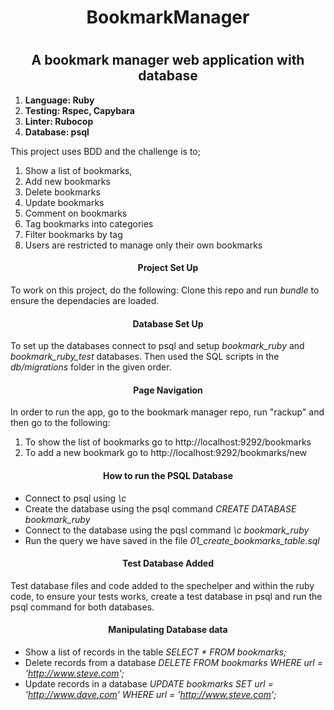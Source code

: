 <h1 align="center">BookmarkManager<h1>
<h2 align="center">A bookmark manager web application with database</h2>

1. **Language: Ruby**
2. **Testing: Rspec, Capybara**
3. **Linter: Rubocop**
4. **Database: psql**

This project uses BDD and the challenge is to;

1. Show a list of bookmarks, 
2. Add new bookmarks
3. Delete bookmarks
4. Update bookmarks
5. Comment on bookmarks
6. Tag bookmarks into categories
7. Filter bookmarks by tag
8. Users are restricted to manage only their own bookmarks

<h4 align="center">Project Set Up</h4>

To work on this project, do the following: Clone this repo and run *bundle* to ensure the dependacies are loaded. 

<h4 align="center">Database Set Up</h4>

To set up the databases connect to psql and setup *bookmark_ruby* and *bookmark_ruby_test* databases. Then used the SQL scripts in the _db/migrations_ folder in the given order. 

<h4 align="center">Page Navigation</h4>

In order to run the app, go to the bookmark manager repo, run "rackup" and then go to the following:

1. To show the list of bookmarks go to http://localhost:9292/bookmarks
2. To add a new bookmark go to http://localhost:9292/bookmarks/new

<h4 align="center">How to run the PSQL Database</h4>

* Connect to psql using *\c*
* Create the database using the psql command *CREATE DATABASE bookmark_ruby*
* Connect to the database using the pqsl command *\c bookmark_ruby*
* Run the query we have saved in the file *01_create_bookmarks_table.sql*

<h4 align="center">Test Database Added</h4>

Test database files and code added to the spechelper and within the ruby code, to ensure your tests works, create a test database in psql and run the psql command for both databases.

<h4 align="center">Manipulating Database data</h4>

* Show a list of records in the table *SELECT * FROM bookmarks;*
* Delete records from a database *DELETE FROM bookmarks WHERE url = 'http://www.steve.com';*
* Update records in a database *UPDATE bookmarks SET url = 'http://www.dave.com' WHERE url = 'http://www.steve.com';*
